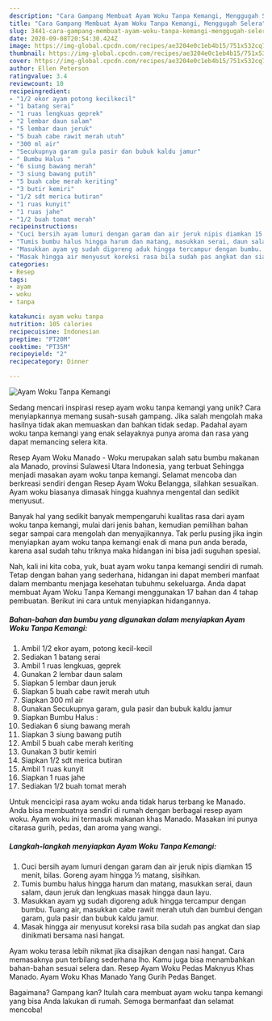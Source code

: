 ```yaml
---
description: "Cara Gampang Membuat Ayam Woku Tanpa Kemangi, Menggugah Selera"
title: "Cara Gampang Membuat Ayam Woku Tanpa Kemangi, Menggugah Selera"
slug: 3441-cara-gampang-membuat-ayam-woku-tanpa-kemangi-menggugah-selera
date: 2020-09-08T20:54:30.424Z
image: https://img-global.cpcdn.com/recipes/ae3204e0c1eb4b15/751x532cq70/ayam-woku-tanpa-kemangi-foto-resep-utama.jpg
thumbnail: https://img-global.cpcdn.com/recipes/ae3204e0c1eb4b15/751x532cq70/ayam-woku-tanpa-kemangi-foto-resep-utama.jpg
cover: https://img-global.cpcdn.com/recipes/ae3204e0c1eb4b15/751x532cq70/ayam-woku-tanpa-kemangi-foto-resep-utama.jpg
author: Ellen Peterson
ratingvalue: 3.4
reviewcount: 10
recipeingredient:
- "1/2 ekor ayam potong kecilkecil"
- "1 batang serai"
- "1 ruas lengkuas geprek"
- "2 lembar daun salam"
- "5 lembar daun jeruk"
- "5 buah cabe rawit merah utuh"
- "300 ml air"
- "Secukupnya garam gula pasir dan bubuk kaldu jamur"
- " Bumbu Halus "
- "6 siung bawang merah"
- "3 siung bawang putih"
- "5 buah cabe merah keriting"
- "3 butir kemiri"
- "1/2 sdt merica butiran"
- "1 ruas kunyit"
- "1 ruas jahe"
- "1/2 buah tomat merah"
recipeinstructions:
- "Cuci bersih ayam lumuri dengan garam dan air jeruk nipis diamkan 15 menit, bilas. Goreng ayam hingga ½ matang, sisihkan."
- "Tumis bumbu halus hingga harum dan matang, masukkan serai, daun salam, daun jeruk dan lengkuas masak hingga daun layu."
- "Masukkan ayam yg sudah digoreng aduk hingga tercampur dengan bumbu. Tuang air, masukkan cabe rawit merah utuh dan bumbui dengan garam, gula pasir dan bubuk kaldu jamur."
- "Masak hingga air menyusut koreksi rasa bila sudah pas angkat dan siap dinikmati bersama nasi hangat."
categories:
- Resep
tags:
- ayam
- woku
- tanpa

katakunci: ayam woku tanpa 
nutrition: 105 calories
recipecuisine: Indonesian
preptime: "PT20M"
cooktime: "PT35M"
recipeyield: "2"
recipecategory: Dinner

---
```



![Ayam Woku Tanpa Kemangi](https://img-global.cpcdn.com/recipes/ae3204e0c1eb4b15/751x532cq70/ayam-woku-tanpa-kemangi-foto-resep-utama.jpg)

Sedang mencari inspirasi resep ayam woku tanpa kemangi yang unik? Cara menyiapkannya memang susah-susah gampang. Jika salah mengolah maka hasilnya tidak akan memuaskan dan bahkan tidak sedap. Padahal ayam woku tanpa kemangi yang enak selayaknya punya aroma dan rasa yang dapat memancing selera kita.

Resep Ayam Woku Manado - Woku merupakan salah satu bumbu makanan ala Manado, provinsi Sulawesi Utara Indonesia, yang terbuat Sehingga menjadi masakan ayam woku tanpa kemangi. Selamat mencoba dan berkreasi sendiri dengan Resep Ayam Woku Belangga, silahkan sesuaikan. Ayam woku biasanya dimasak hingga kuahnya mengental dan sedikit menyusut.

Banyak hal yang sedikit banyak mempengaruhi kualitas rasa dari ayam woku tanpa kemangi, mulai dari jenis bahan, kemudian pemilihan bahan segar sampai cara mengolah dan menyajikannya. Tak perlu pusing jika ingin menyiapkan ayam woku tanpa kemangi enak di mana pun anda berada, karena asal sudah tahu triknya maka hidangan ini bisa jadi suguhan spesial.


Nah, kali ini kita coba, yuk, buat ayam woku tanpa kemangi sendiri di rumah. Tetap dengan bahan yang sederhana, hidangan ini dapat memberi manfaat dalam membantu menjaga kesehatan tubuhmu sekeluarga. Anda dapat membuat Ayam Woku Tanpa Kemangi menggunakan 17 bahan dan 4 tahap pembuatan. Berikut ini cara untuk menyiapkan hidangannya.

<!--inarticleads1-->

##### Bahan-bahan dan bumbu yang digunakan dalam menyiapkan Ayam Woku Tanpa Kemangi:

1. Ambil 1/2 ekor ayam, potong kecil-kecil
1. Sediakan 1 batang serai
1. Ambil 1 ruas lengkuas, geprek
1. Gunakan 2 lembar daun salam
1. Siapkan 5 lembar daun jeruk
1. Siapkan 5 buah cabe rawit merah utuh
1. Siapkan 300 ml air
1. Gunakan Secukupnya garam, gula pasir dan bubuk kaldu jamur
1. Siapkan  Bumbu Halus :
1. Sediakan 6 siung bawang merah
1. Siapkan 3 siung bawang putih
1. Ambil 5 buah cabe merah keriting
1. Gunakan 3 butir kemiri
1. Siapkan 1/2 sdt merica butiran
1. Ambil 1 ruas kunyit
1. Siapkan 1 ruas jahe
1. Sediakan 1/2 buah tomat merah


Untuk mencicipi rasa ayam woku anda tidak harus terbang ke Manado. Anda bisa membuatnya sendiri di rumah dengan berbagai resep ayam woku. Ayam woku ini termasuk makanan khas Manado. Masakan ini punya citarasa gurih, pedas, dan aroma yang wangi. 

<!--inarticleads2-->

##### Langkah-langkah menyiapkan Ayam Woku Tanpa Kemangi:

1. Cuci bersih ayam lumuri dengan garam dan air jeruk nipis diamkan 15 menit, bilas. Goreng ayam hingga ½ matang, sisihkan.
1. Tumis bumbu halus hingga harum dan matang, masukkan serai, daun salam, daun jeruk dan lengkuas masak hingga daun layu.
1. Masukkan ayam yg sudah digoreng aduk hingga tercampur dengan bumbu. Tuang air, masukkan cabe rawit merah utuh dan bumbui dengan garam, gula pasir dan bubuk kaldu jamur.
1. Masak hingga air menyusut koreksi rasa bila sudah pas angkat dan siap dinikmati bersama nasi hangat.


Ayam woku terasa lebih nikmat jika disajikan dengan nasi hangat. Cara memasaknya pun terbilang sederhana lho. Kamu juga bisa menambahkan bahan-bahan sesuai selera dan. Resep Ayam Woku Pedas Maknyus Khas Manado. Ayam Woku Khas Manado Yang Gurih Pedas Banget. 

Bagaimana? Gampang kan? Itulah cara membuat ayam woku tanpa kemangi yang bisa Anda lakukan di rumah. Semoga bermanfaat dan selamat mencoba!
